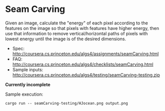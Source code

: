 Seam Carving
============

Given an image, calculate the "energy" of each pixel according to the features on the image so that pixels with features
have higher energy, then use that information to remove vertical/horizontal paths of pixels with lowest energy until the
image is of the desired dimensions.

* Spec: http://coursera.cs.princeton.edu/algs4/assignments/seamCarving.html
* FAQ: http://coursera.cs.princeton.edu/algs4/checklists/seamCarving.html
* Sample inputs: http://coursera.cs.princeton.edu/algs4/testing/seamCarving-testing.zip

**Currently incomplete**

Sample execution:

```
cargo run -- seamCarving-testing/HJocean.png output.png
```
